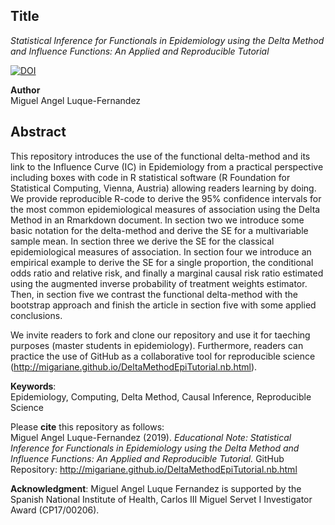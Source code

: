 ## Title
*Statistical Inference for Functionals in Epidemiology using the Delta Method and Influence Functions: An Applied and Reproducible Tutorial*     

[![DOI](https://zenodo.org/badge/185887587.svg)](https://zenodo.org/badge/latestdoi/185887587)

**Author**  
Miguel Angel Luque-Fernandez   
  
## Abstract  
This repository introduces the use of the functional delta-method and its link to the Influence Curve (IC) in Epidemiology from a practical perspective including boxes with code in R statistical software (R Foundation for Statistical Computing, Vienna, Austria) allowing readers learning by doing. We provide reproducible R-code to derive the 95% confidence intervals for the most common epidemiological measures of association using the Delta Method in an Rmarkdown document. In section two we introduce some basic notation for the delta-method and derive the SE for a multivariable sample mean. In section three we derive the SE for the classical epidemiological measures of association. In section four we introduce an empirical example to derive the SE for a single proportion, the conditional odds ratio and relative risk, and finally a marginal causal risk ratio estimated using the augmented inverse probability of treatment weights estimator. Then, in section five we contrast the functional delta-method with the bootstrap approach and finish the article in section five with some applied conclusions.  

We invite readers to fork and clone our repository and use it for taeching purposes (master students in epidemiology). Furthermore, readers can practice the use of GitHub as a collaborative tool for reproducible science (http://migariane.github.io/DeltaMethodEpiTutorial.nb.html).    

**Keywords**:  
Epidemiology, Computing, Delta Method, Causal Inference, Reproducible Science  

Please **cite** this repository as follows:    
Miguel Angel Luque-Fernandez (2019). *Educational Note: Statistical Inference for Functionals in Epidemiology using the Delta Method and Influence Functions: An Applied and Reproducible Tutorial.* GitHub Repository: http://migariane.github.io/DeltaMethodEpiTutorial.nb.html  

**Acknowledgment**: 
Miguel Angel Luque Fernandez is supported by the Spanish National Institute of Health, Carlos III Miguel Servet I Investigator Award (CP17/00206). 
